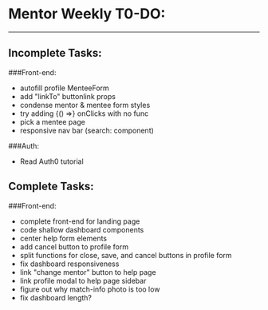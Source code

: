 # Mentor Weekly T0-DO:
----------------------

## Incomplete Tasks:

###Front-end:
- autofill profile MenteeForm
- add "linkTo" buttonlink props
- condense mentor & mentee form styles
- try adding {() =>} onClicks with no func
- pick a mentee page
- responsive nav bar (search: component)

###Auth:
- Read Auth0 tutorial

## Complete Tasks:

###Front-end:
- complete front-end for landing page
- code shallow dashboard components
- center help form elements
- add cancel button to profile form
- split functions for close, save, and cancel buttons in profile form
- fix dashboard responsiveness
- link "change mentor" button to help page
- link profile modal to help page sidebar
- figure out why match-info photo is too low
- fix dashboard length?
